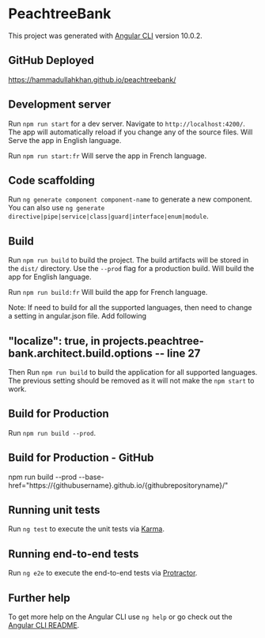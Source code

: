 # PeachtreeBank

This project was generated with [Angular CLI](https://github.com/angular/angular-cli) version 10.0.2.

## GitHub Deployed
https://hammadullahkhan.github.io/peachtreebank/

## Development server

Run `npm run start` for a dev server. Navigate to `http://localhost:4200/`. The app will automatically reload if you change any of the source files.
Will Serve the app in English language.

Run `npm run start:fr`
Will serve the app in French language.

## Code scaffolding

Run `ng generate component component-name` to generate a new component. You can also use `ng generate directive|pipe|service|class|guard|interface|enum|module`.

## Build

Run `npm run build` to build the project. The build artifacts will be stored in the `dist/` directory. Use the `--prod` flag for a production build.
Will build the app for English language.

Run `npm run build:fr`
Will build the app for French language.

Note:
If need to build for all the supported languages, then need to change a setting in angular.json file. Add following
## "localize": true, in projects.peachtree-bank.architect.build.options -- line 27
Then Run `npm run build` to build the application for all supported languages.
The previous setting should be removed as it will not make the `npm start` to work.


## Build for Production
Run `npm run build --prod`.

## Build for Production - GitHub
npm run build --prod --base-href="https://{githubusername}.github.io/{githubrepositoryname}/"

## Running unit tests

Run `ng test` to execute the unit tests via [Karma](https://karma-runner.github.io).

## Running end-to-end tests

Run `ng e2e` to execute the end-to-end tests via [Protractor](http://www.protractortest.org/).

## Further help

To get more help on the Angular CLI use `ng help` or go check out the [Angular CLI README](https://github.com/angular/angular-cli/blob/master/README.md).
